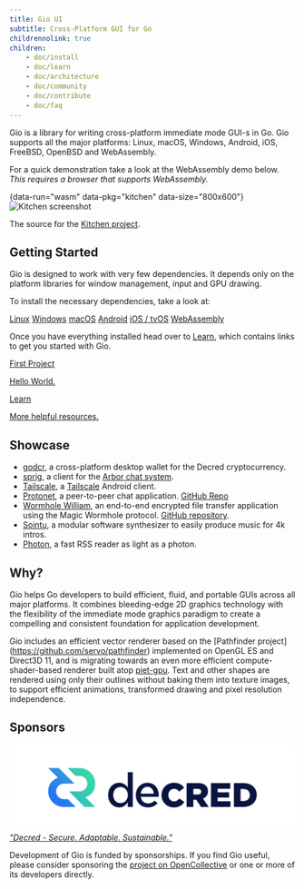 ```yaml
---
title: Gio UI
subtitle: Cross-Platform GUI for Go
childrennolink: true
children:
    - doc/install
    - doc/learn
    - doc/architecture
    - doc/community
    - doc/contribute
    - doc/faq
---
```


Gio is a library for writing cross-platform immediate mode GUI-s in Go. Gio
supports all the major platforms: Linux, macOS, Windows, Android, iOS, FreeBSD,
OpenBSD and WebAssembly.

For a quick demonstration take a look at the WebAssembly demo below.
_This requires a browser that supports WebAssembly._

{data-run="wasm" data-pkg="kitchen" data-size="800x600"}
<img src="/files/wasm/kitchen.png" alt="Kitchen screenshot" width="800"/>

The source for the [Kitchen project](https://git.sr.ht/~eliasnaur/gio-example/tree/main/kitchen/kitchen.go).

## Getting Started

Gio is designed to work with very few dependencies. It depends only on the
platform libraries for window management, input and GPU drawing.

To install the necessary dependencies, take a look at:

<div class="big-links">
    <a href="/doc/install/linux">Linux</a>
    <a href="/doc/install/windows">Windows</a>
    <a href="/doc/install/macos">macOS</a>
    <a href="/doc/install/android">Android</a>
    <a href="/doc/install/ios">iOS / tvOS</a>
    <a href="/doc/install/wasm">WebAssembly</a>
</div>

Once you have everything installed head over to [Learn](/doc/learn), which
contains links to get you started with Gio.

<div class="big-links">
    <a href="/doc/learn/get-started">First Project<p>Hello World.</p></a>
    <a href="/doc/learn">Learn<p>More helpful resources.</p></a>
</div>

## Showcase

- [godcr](https://github.com/planetdecred/godcr), a cross-platform desktop wallet for the Decred cryptocurrency.
- [sprig](https://git.sr.ht/~whereswaldon/sprig), a client for the [Arbor chat system](https://arbor.chat).
- [Tailscale](https://github.com/tailscale/tailscale-android), a [Tailscale](https://tailscale.com) Android client.
- [Protonet](https://play.google.com/store/apps/details?id=live.protonet), a peer-to-peer chat application. [GitHub Repo](https://github.com/mearaj/protonet)
- [Wormhole William](https://play.google.com/store/apps/details?id=io.sanford.wormhole_william), an end-to-end encrypted file transfer application using the Magic Wormhole protocol. [GitHub repository](https://github.com/psanford/wormhole-william-mobile).
- [Sointu](https://github.com/vsariola/sointu/), a modular software synthesizer to easily produce music for 4k intros.
- [Photon](https://gitlab.com/microo8/photon), a fast RSS reader as light as a photon.

## Why?

Gio helps Go developers to build efficient, fluid, and portable GUIs across
all major platforms. It combines bleeding-edge 2D graphics technology with the
flexibility of the immediate mode graphics paradigm to create a compelling and
consistent foundation for application development.

Gio includes an efficient vector renderer based on the [Pathfinder project]
(https://github.com/servo/pathfinder) implemented on OpenGL ES and Direct3D 11,
and is migrating towards an even more efficient compute-shader-based renderer
built atop [piet-gpu](https://github.com/linebender/piet-gpu). Text and other
shapes are rendered using only their outlines without baking them into texture
images, to support efficient animations, transformed drawing and pixel
resolution independence.

## Sponsors

<div class="sponsors">
	<a class="sponsor" href="https://decred.org/">
		<img src="/files/sponsors/decred.png" alt="decred.org">
		<em>"Decred - Secure. Adaptable. Sustainable."</em>
	</a>
</div>

Development of Gio is funded by sponsorships. If you find Gio useful, please consider sponsoring the
[project on OpenCollective](https://opencollective.com/gioui) or one or more of its developers directly.
